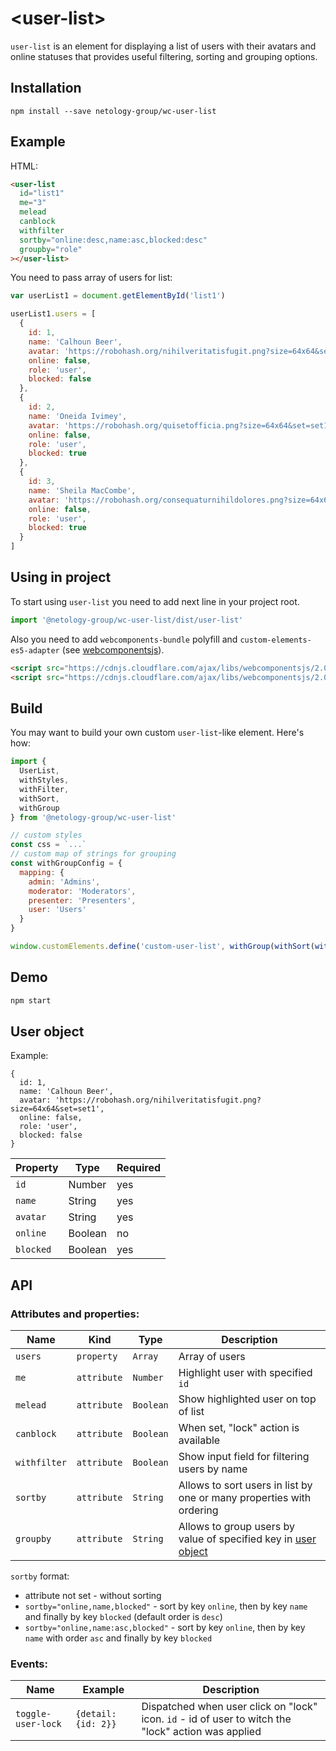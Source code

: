 # &lt;user-list&gt;

`user-list` is an element for displaying a list of users with their avatars and online statuses that provides useful filtering, sorting and grouping options.

## Installation

```
npm install --save netology-group/wc-user-list
```

## Example

HTML:
```html
<user-list
  id="list1"
  me="3"
  melead
  canblock
  withfilter
  sortby="online:desc,name:asc,blocked:desc"
  groupby="role"
></user-list>
```

You need to pass array of users for list:

```js
var userList1 = document.getElementById('list1')

userList1.users = [
  {
    id: 1,
    name: 'Calhoun Beer',
    avatar: 'https://robohash.org/nihilveritatisfugit.png?size=64x64&set=set1',
    online: false,
    role: 'user',
    blocked: false
  },
  {
    id: 2,
    name: 'Oneida Ivimey',
    avatar: 'https://robohash.org/quisetofficia.png?size=64x64&set=set1',
    online: false,
    role: 'user',
    blocked: true
  },
  {
    id: 3,
    name: 'Sheila MacCombe',
    avatar: 'https://robohash.org/consequaturnihildolores.png?size=64x64&set=set1',
    online: false,
    role: 'user',
    blocked: true
  }
]
```

## Using in project

To start using `user-list` you need to add next line in your project root.

```js
import '@netology-group/wc-user-list/dist/user-list'
```

Also you need to add `webcomponents-bundle` polyfill and `custom-elements-es5-adapter` (see [webcomponentsjs](https://github.com/webcomponents/webcomponentsjs)).

```html
<script src="https://cdnjs.cloudflare.com/ajax/libs/webcomponentsjs/2.0.2/webcomponents-bundle.js"></script>
<script src="https://cdnjs.cloudflare.com/ajax/libs/webcomponentsjs/2.0.2/custom-elements-es5-adapter.js"></script>
```

## Build

You may want to build your own custom `user-list`-like element. Here's how:

```js
import {
  UserList,
  withStyles,
  withFilter,
  withSort,
  withGroup
} from '@netology-group/wc-user-list'

// custom styles
const css = `...`
// custom map of strings for grouping
const withGroupConfig = {
  mapping: {
    admin: 'Admins',
    moderator: 'Moderators',
    presenter: 'Presenters',
    user: 'Users'
  }
}

window.customElements.define('custom-user-list', withGroup(withSort(withFilter(withStyles(UserList, css))), withGroupConfig))
```

## Demo
```bash
npm start
```

## User object

Example:

```
{
  id: 1,
  name: 'Calhoun Beer',
  avatar: 'https://robohash.org/nihilveritatisfugit.png?size=64x64&set=set1',
  online: false,
  role: 'user',
  blocked: false
}
```

| Property | Type | Required |
| --- | --- | --- |
| `id` | Number | yes |
| `name` | String | yes |
| `avatar` | String | yes |
| `online` | Boolean | no |
| `blocked` | Boolean | yes |


## API

### Attributes and properties:

| Name | Kind | Type | Description |
| --- | --- | --- | --- |
| `users` | `property` | `Array` | Array of users |
| `me` | `attribute` | `Number` | Highlight user with specified `id` |
| `melead` | `attribute` | `Boolean` | Show highlighted user on top of list |
| `canblock` | `attribute` | `Boolean` | When set, "lock" action is available |
| `withfilter` | `attribute` | `Boolean` | Show input field for filtering users by name |
| `sortby` | `attribute` | `String` | Allows to sort users in list by one or many properties with ordering |
| `groupby` | `attribute` | `String` | Allows to group users by value of specified key in [user object](#user-object) |

`sortby` format:
- attribute not set - without sorting
- `sortby="online,name,blocked"` - sort by key `online`, then by key `name` and finally by key `blocked` (default order is `desc`)
- `sortby="online,name:asc,blocked"` - sort by key `online`, then by key `name` with order `asc` and finally by key `blocked`

### Events:

| Name | Example | Description |
| --- | --- | --- |
| `toggle-user-lock` | `{detail: {id: 2}}` | Dispatched when user click on "lock" icon. `id` - id of user to witch the "lock" action was applied |
